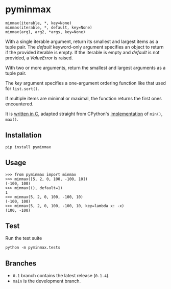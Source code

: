 # pyminmax
```
minmax(iterable, *, key=None)
minmax(iterable, *, default, key=None)
minmax(arg1, arg2, *args, key=None)
```
With a single iterable argument, return its smallest and largest items as a
tuple pair. The *default* keyword-only argument specifies an object to return if
the provided iterable is empty. If the iterable is empty and *default* is not
provided, a *ValueError* is raised.

With two or more arguments, return the smallest and largest arguments as a
tuple pair.

The *key* argument specifies a one-argument ordering function like that used
for ``list.sort()``.

If multiple items are minimal or maximal, the function returns the first ones
encountered.

It is [written in C](https://github.com/OTheDev/pyminmax/blob/main/src/pyminmax/_pyminmaxmodule.c),
adapted straight from CPython's [implementation](https://github.com/python/cpython/blob/a74cd3ba5de1aad1a1e1ee57328b54c22be47f77/Python/bltinmodule.c#L1728)
of ``min()``, ``max()``.
## Installation
```
pip install pyminmax
```
## Usage
```python3
>>> from pyminmax import minmax
>>> minmax([5, 2, 0, 100, -100, 10])
(-100, 100)
>>> minmax((), default=1)
1
>>> minmax(5, 2, 0, 100, -100, 10)
(-100, 100)
>>> minmax(5, 2, 0, 100, -100, 10, key=lambda x: -x)
(100, -100)
```

## Test
Run the test suite
```
python -m pyminmax.tests
```

## Branches
- ``0.1`` branch contains the latest release (``0.1.4``).
- ``main`` is the development branch.
